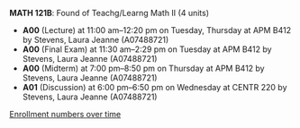 **MATH 121B**: Found of Teachg/Learng Math II (4 units)

- **A00** (Lecture) at 11:00 am–12:20 pm on Tuesday, Thursday at APM B412 by Stevens, Laura Jeanne (A07488721)
- **A00** (Final Exam) at 11:30 am–2:29 pm on Tuesday at APM B412 by Stevens, Laura Jeanne (A07488721)
- **A00** (Midterm) at 7:00 pm–8:50 pm on Thursday at APM B412 by Stevens, Laura Jeanne (A07488721)
- **A01** (Discussion) at 6:00 pm–6:50 pm on Wednesday at CENTR 220 by Stevens, Laura Jeanne (A07488721)

[Enrollment numbers over time](./MATH121B.tsv)
